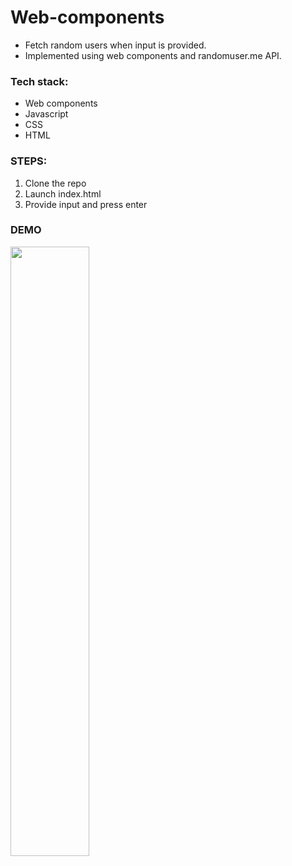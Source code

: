 # Web-components
* Fetch random users when input is provided.
* Implemented using web components and randomuser.me API.

### Tech stack:
* Web components
* Javascript
* CSS
* HTML

### STEPS:
1. Clone the repo
2. Launch index.html
3. Provide input and press enter

### DEMO
<img src="https://github.com/kante-srikanth/Web-components/blob/master/fetchusers.gif" width="50%">

